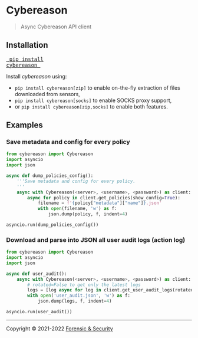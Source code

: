 # Cybereason

> Async Cybereason API client


## Installation

<a href="https://pypi.org/project/cybereason/"><pre>
pip install cybereason
</pre></a>

Install _cybereason_ using:
- `pip install cybereason[zip]` to enable on-the-fly extraction of files
downloaded from sensors,
- `pip install cybereason[socks]` to enable SOCKS proxy support,
- or `pip install cybereason[zip,socks]` to enable both features.

## Examples

### Save metadata and config for every policy
```python
from cybereason import Cybereason
import asyncio
import json

async def dump_policies_config():
    '''Save metadata and config for every policy.
    '''
    async with Cybereason(<server>, <username>, <password>) as client:
        async for policy in client.get_policies(show_config=True):
            filename = f'{policy["metadata"]["name"]}.json'
            with open(filename, 'w') as f:
                json.dump(policy, f, indent=4)

asyncio.run(dump_policies_config())
```

### Download and parse into JSON all user audit logs (action log)
```python
from cybereason import Cybereason
import asyncio
import json

async def user_audit():
    async with Cybereason(<server>, <username>, <password>) as client:
        # rotated=False to get only the latest logs
        logs = [log async for log in client.get_user_audit_logs(rotated=True)]
        with open('user_audit.json', 'w') as f:
            json.dump(logs, f, indent=4)

asyncio.run(user_audit())
```

---

Copyright &copy; 2021-2022 [Forensic & Security](https://forensic-security.com/)
